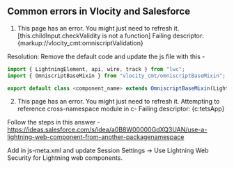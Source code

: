 ## Common errors in Vlocity and Salesforce

1. This page has an error. You might just need to refresh it. [this.childInput.checkValidity is not a function] Failing descriptor: {markup://vlocity_cmt:omniscriptValidation}

Resolution: Remove the default code and update the js file with this - 

```js
import { LightningElement, api, wire, track } from "lwc";
import { OmniscriptBaseMixin } from "vlocity_cmt/omniscriptBaseMixin";

export default class <component_name> extends OmniscriptBaseMixin(LightningElement) {}
```

2. This page has an error. You might just need to refresh it.
Attempting to reference cross-namespace module <component-name> in c-<component-name>
Failing descriptor: {c:tetsApp}

Follow the steps in this answer - https://ideas.salesforce.com/s/idea/a0B8W00000GdXQ3UAN/use-a-lightning-web-component-from-another-packagenamespace

Add <targets> in js-meta.xml and update Session Settings -> Use Lightning Web Security for Lightning web components.
